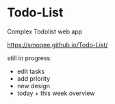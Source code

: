 # Todo-List
Complex Todolist web app

https://smoqee.github.io/Todo-List/

still in progress:
- edit tasks
- add priority
- new design
- today + this week overview
